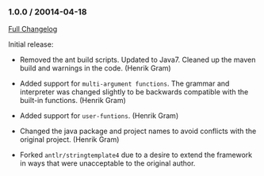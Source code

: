 ### 1.0.0 / 20014-04-18

[Full Changelog](https://github.com/danishdynamite/templates4j/compare/templates4j-1.0.0)

Initial release:

* Removed the ant build scripts.  Updated to Java7.  Cleaned up the maven build and warnings in the code.  (Henrik Gram)   

* Added support for `multi-argument functions`.  The grammar and interpreter was changed slightly to be backwards compatible with the built-in functions.  (Henrik Gram)  

* Added support for `user-funtions`.  (Henrik Gram)

* Changed the java package and project names to avoid conflicts with the original project.  (Henrik Gram)
  
* Forked `antlr/stringtemplate4` due to a desire to extend the framework in ways that were unacceptable to the original author. 

